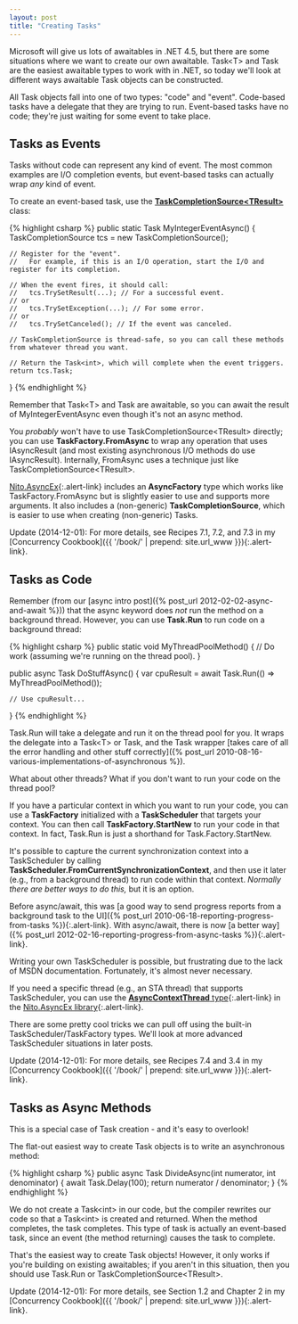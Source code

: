 ```yaml
---
layout: post
title: "Creating Tasks"
---
```

Microsoft will give us lots of awaitables in .NET 4.5, but there are some situations where we want to create our own awaitable. Task\<T> and Task are the easiest awaitable types to work with in .NET, so today we'll look at different ways awaitable Task objects can be constructed.

All Task objects fall into one of two types: "code" and "event". Code-based tasks have a delegate that they are trying to run. Event-based tasks have no code; they're just waiting for some event to take place.

## Tasks as Events

Tasks without code can represent any kind of event. The most common examples are I/O completion events, but event-based tasks can actually wrap _any_ kind of event.

To create an event-based task, use the [**TaskCompletionSource\<TResult>**](http://msdn.microsoft.com/en-us/library/dd449174.aspx?WT.mc_id=DT-MVP-5000058) class:

{% highlight csharp %}
public static Task<int> MyIntegerEventAsync()
{
    TaskCompletionSource<int> tcs = new TaskCompletionSource<int>();
    
    // Register for the "event".
    //   For example, if this is an I/O operation, start the I/O and register for its completion.
    
    // When the event fires, it should call:
    //   tcs.TrySetResult(...); // For a successful event.
    // or
    //   tcs.TrySetException(...); // For some error.
    // or
    //   tcs.TrySetCanceled(); // If the event was canceled.
    
    // TaskCompletionSource is thread-safe, so you can call these methods from whatever thread you want.
    
    // Return the Task<int>, which will complete when the event triggers.
    return tcs.Task;
}
{% endhighlight %}

Remember that Task\<T> and Task are awaitable, so you can await the result of MyIntegerEventAsync even though it's not an async method.

You _probably_ won't have to use TaskCompletionSource\<TResult> directly; you can use **TaskFactory.FromAsync** to wrap any operation that uses IAsyncResult (and most existing asynchronous I/O methods do use IAsyncResult). Internally, FromAsync uses a technique just like TaskCompletionSource\<TResult>.

<div class="alert alert-info" markdown="1">
<i class="fa fa-hand-o-right fa-2x pull-left"></i>

[Nito.AsyncEx](http://nuget.org/packages/Nito.AsyncEx){:.alert-link} includes an **AsyncFactory** type which works like TaskFactory.FromAsync but is slightly easier to use and supports more arguments. It also includes a (non-generic) **TaskCompletionSource**, which is easier to use when creating (non-generic) Tasks.
</div>

<div class="alert alert-info" markdown="1">
<i class="fa fa-hand-o-right fa-2x pull-left"></i>

Update (2014-12-01): For more details, see Recipes 7.1, 7.2, and 7.3 in my [Concurrency Cookbook]({{ '/book/' | prepend: site.url_www }}){:.alert-link}.
</div>

## Tasks as Code

Remember (from our [async intro post]({% post_url 2012-02-02-async-and-await %})) that the async keyword does _not_ run the method on a background thread. However, you can use **Task.Run** to run code on a background thread:

{% highlight csharp %}
public static void MyThreadPoolMethod()
{
    // Do work (assuming we're running on the thread pool).
}
    
public async Task DoStuffAsync()
{
    var cpuResult = await Task.Run(() => MyThreadPoolMethod());
    
    // Use cpuResult...
}
{% endhighlight %}

Task.Run will take a delegate and run it on the thread pool for you. It wraps the delegate into a Task\<T> or Task, and the Task wrapper [takes care of all the error handling and other stuff correctly]({% post_url 2010-08-16-various-implementations-of-asynchronous %}).

What about other threads? What if you don't want to run your code on the thread pool?

If you have a particular context in which you want to run your code, you can use a **TaskFactory** initialized with a **TaskScheduler** that targets your context. You can then call **TaskFactory.StartNew** to run your code in that context. In fact, Task.Run is just a shorthand for Task.Factory.StartNew.

It's possible to capture the current synchronization context into a TaskScheduler by calling **TaskScheduler.FromCurrentSynchronizationContext**, and then use it later (e.g., from a background thread) to run code within that context. _Normally there are better ways to do this,_ but it is an option.

<div class="alert alert-info" markdown="1">
<i class="fa fa-hand-o-right fa-2x pull-left"></i>

Before async/await, this was [a good way to send progress reports from a background task to the UI]({% post_url 2010-06-18-reporting-progress-from-tasks %}){:.alert-link}. With async/await, there is now [a better way]({% post_url 2012-02-16-reporting-progress-from-async-tasks %}){:.alert-link}.
</div>

Writing your own TaskScheduler is possible, but frustrating due to the lack of MSDN documentation. Fortunately, it's almost never necessary.

<div class="alert alert-info" markdown="1">
<i class="fa fa-hand-o-right fa-2x pull-left"></i>

If you need a specific thread (e.g., an STA thread) that supports TaskScheduler, you can use the [**AsyncContextThread** type](http://nitoasyncex.codeplex.com/wikipage?title=AsyncContextThread){:.alert-link} in the [Nito.AsyncEx library](http://nuget.org/packages/Nito.AsyncEx){:.alert-link}.
</div>

There are some pretty cool tricks we can pull off using the built-in TaskScheduler/TaskFactory types. We'll look at more advanced TaskScheduler situations in later posts.

<div class="alert alert-info" markdown="1">
<i class="fa fa-hand-o-right fa-2x pull-left"></i>

Update (2014-12-01): For more details, see Recipes 7.4 and 3.4 in my [Concurrency Cookbook]({{ '/book/' | prepend: site.url_www }}){:.alert-link}.
</div>

## Tasks as Async Methods

This is a special case of Task creation - and it's easy to overlook!

The flat-out easiest way to create Task objects is to write an asynchronous method:

{% highlight csharp %}
public async Task<int> DivideAsync(int numerator, int denominator)
{
    await Task.Delay(100);
    return numerator / denominator;
}
{% endhighlight %}

We do not create a Task\<int> in our code, but the compiler rewrites our code so that a Task\<int> is created and returned. When the method completes, the task completes. This type of task is actually an event-based task, since an event (the method returning) causes the task to complete.

That's the easiest way to create Task objects! However, it only works if you're building on existing awaitables; if you aren't in this situation, then you should use Task.Run or TaskCompletionSource\<TResult>.

<div class="alert alert-info" markdown="1">
<i class="fa fa-hand-o-right fa-2x pull-left"></i>

Update (2014-12-01): For more details, see Section 1.2 and Chapter 2 in my [Concurrency Cookbook]({{ '/book/' | prepend: site.url_www }}){:.alert-link}.
</div>
